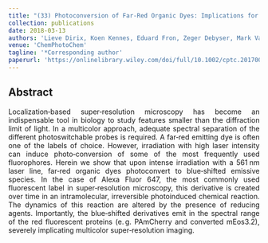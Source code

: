 ```yaml
---
title: "(33) Photoconversion of Far‐Red Organic Dyes: Implications for Multicolor Super‐Resolution Imaging"
collection: publications
date: 2018-03-13
authors: 'Lieve Dirix, Koen Kennes, Eduard Fron, Zeger Debyser, Mark Van der Auweraer, Johan Hofkens, Susana Rocha'
venue: 'ChemPhotoChem'
tagline: '*Corresponding author'
paperurl: 'https://onlinelibrary.wiley.com/doi/full/10.1002/cptc.201700216'
---
```

<h2> Abstract </h2>
<p align= "justify">
Localization‐based super‐resolution microscopy has become an indispensable tool in biology to study features smaller than the diffraction limit of light. In a multicolor approach, adequate spectral separation of the different photoswitchable probes is required. A far‐red emitting dye is often one of the labels of choice. However, irradiation with high laser intensity can induce photo‐conversion of some of the most frequently used fluorophores. Herein we show that upon intense irradiation with a 561 nm laser line, far‐red organic dyes photoconvert to blue‐shifted emissive species. In the case of Alexa Fluor 647, the most commonly used fluorescent label in super‐resolution microscopy, this derivative is created over time in an intramolecular, irreversible photoinduced chemical reaction. The dynamics of this reaction are altered by the presence of reducing agents. Importantly, the blue‐shifted derivatives emit in the spectral range of the red fluorescent proteins (e. g. PAmCherry and converted mEos3.2), severely implicating multicolor super‐resolution imaging.
